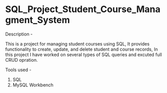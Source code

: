# SQL_Project_Student_Course_Managment_System

Description - 

This is a project for managing student courses using SQL, It provides functionality to create, update, and delete student and course records, In this project I have  worked on several types of SQL queries and excuted full CRUD opration.

Tools used -
1. SQL
2. MySQL Workbench
